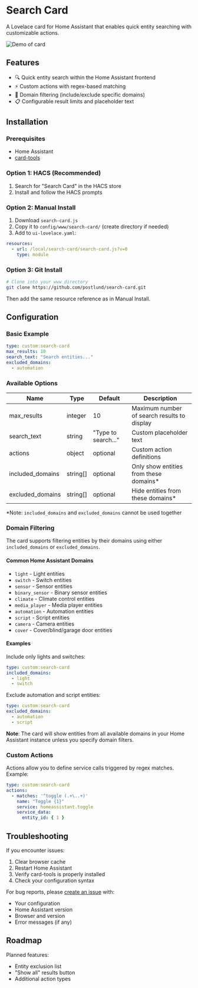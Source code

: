 # Search Card

A Lovelace card for Home Assistant that enables quick entity searching with customizable actions.

![Demo of card](images/demo.gif)

## Features

- 🔍 Quick entity search within the Home Assistant frontend
- ⚡ Custom actions with regex-based matching
- 🎯 Domain filtering (include/exclude specific domains)
- 📋 Configurable result limits and placeholder text

## Installation

### Prerequisites

- Home Assistant
- [card-tools](https://github.com/thomasloven/lovelace-card-tools)

### Option 1: HACS (Recommended)

1. Search for "Search Card" in the HACS store
2. Install and follow the HACS prompts

### Option 2: Manual Install

1. Download `search-card.js`
2. Copy it to `config/www/search-card/` (create directory if needed)
3. Add to `ui-lovelace.yaml`:

```yaml
resources:
  - url: /local/search-card/search-card.js?v=0
    type: module
```

### Option 3: Git Install

```bash
# Clone into your www directory
git clone https://github.com/postlund/search-card.git
```

Then add the same resource reference as in Manual Install.

## Configuration

### Basic Example

```yaml
type: custom:search-card
max_results: 10
search_text: "Search entities..."
excluded_domains:
  - automation
```

### Available Options

| Name             | Type     | Default             | Description                                 |
| ---------------- | -------- | ------------------- | ------------------------------------------- |
| max_results      | integer  | 10                  | Maximum number of search results to display |
| search_text      | string   | "Type to search..." | Custom placeholder text                     |
| actions          | object   | optional            | Custom action definitions                   |
| included_domains | string[] | optional            | Only show entities from these domains\*     |
| excluded_domains | string[] | optional            | Hide entities from these domains\*          |

\*Note: `included_domains` and `excluded_domains` cannot be used together

### Domain Filtering

The card supports filtering entities by their domains using either `included_domains` or `excluded_domains`.

#### Common Home Assistant Domains

- `light` - Light entities
- `switch` - Switch entities
- `sensor` - Sensor entities
- `binary_sensor` - Binary sensor entities
- `climate` - Climate control entities
- `media_player` - Media player entities
- `automation` - Automation entities
- `script` - Script entities
- `camera` - Camera entities
- `cover` - Cover/blind/garage door entities

#### Examples

Include only lights and switches:

```yaml
type: custom:search-card
included_domains:
  - light
  - switch
```

Exclude automation and script entities:

```yaml
type: custom:search-card
excluded_domains:
  - automation
  - script
```

**Note**: The card will show entities from all available domains in your Home Assistant instance unless you specify domain filters.

### Custom Actions

Actions allow you to define service calls triggered by regex matches. Example:

```yaml
type: custom:search-card
actions:
  - matches: '^toggle (.+\..+)'
    name: "Toggle {1}"
    service: homeassistant.toggle
    service_data:
      entity_id: { 1 }
```

## Troubleshooting

If you encounter issues:

1. Clear browser cache
2. Restart Home Assistant
3. Verify card-tools is properly installed
4. Check your configuration syntax

For bug reports, please [create an issue](https://github.com/postlund/search-card/issues) with:

- Your configuration
- Home Assistant version
- Browser and version
- Error messages (if any)

## Roadmap

Planned features:

- Entity exclusion list
- "Show all" results button
- Additional action types
